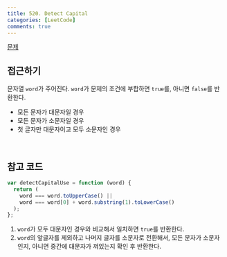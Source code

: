 ```yaml
---
title: 520. Detect Capital
categories: [LeetCode]
comments: true
---
```


[문제](https://leetcode.com/problems/detect-capital/)

## 접근하기

문자열 `word`가 주어진다. `word`가 문제의 조건에 부합하면 `true`를, 아니면 `false`를 반환한다.

- 모든 문자가 대문자일 경우
- 모든 문자가 소문자일 경우
- 첫 글자만 대문자이고 모두 소문자인 경우

<br>

## 참고 코드

```js
var detectCapitalUse = function (word) {
  return (
    word === word.toUpperCase() ||
    word === word[0] + word.substring(1).toLowerCase()
  );
};
```

1. `word`가 모두 대문자인 경우와 비교해서 일치하면 `true`를 반환한다.
2. `word`의 앞글자를 제외하고 나머지 글자를 소문자로 전환해서, 모든 문자가 소문자인지, 아니면 중간에 대문자가 껴있는지 확인 후 반환한다.
